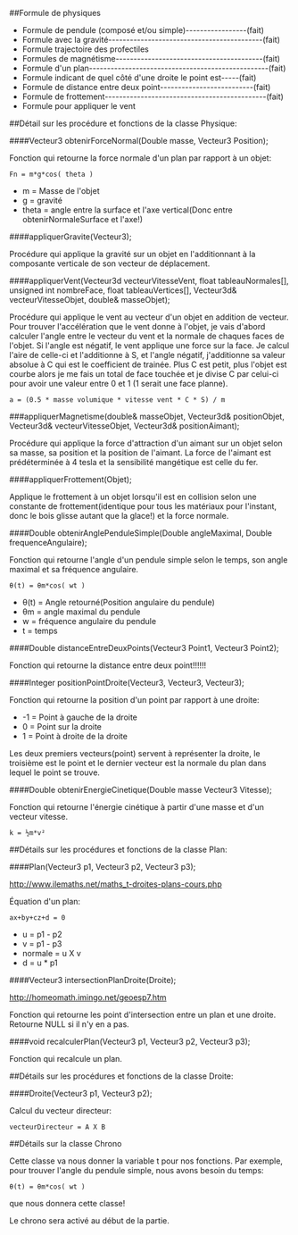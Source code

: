 ##Formule de physiques

- Formule de pendule (composé et/ou simple)-----------------(fait)
- Formule avec la gravité-------------------------------------------(fait)
- Formule trajectoire des profectiles
- Formules de magnétisme-----------------------------------------(fait)
- Formule d'un plan--------------------------------------------------(fait)
- Formule indicant de quel côté d'une droite le point est-----(fait)
- Formule de distance entre deux point--------------------------(fait)
- Formule de frottement---------------------------------------------(fait)
- Formule pour appliquer le vent

##Détail sur les procédure et fonctions de la classe Physique:

####Vecteur3 obtenirForceNormal(Double masse, Vecteur3 Position);

Fonction qui retourne la force normale d'un plan par rapport à un objet:

    Fn = m*g*cos( theta )

- m = Masse de l'objet
- g = gravité
- theta = angle entre la surface et l'axe vertical(Donc entre obtenirNormaleSurface et l'axe!)

####appliquerGravite(Vecteur3);

Procédure qui applique la gravité sur un objet en l'additionnant à la composante verticale de son vecteur de déplacement.


####appliquerVent(Vecteur3d vecteurVitesseVent, float tableauNormales[], unsigned int nombreFace, float tableauVertices[], Vecteur3d& vecteurVitesseObjet, double& masseObjet);

Procédure qui applique le vent au vecteur d'un objet en addition de vecteur. Pour trouver l'accélération que le vent donne à l'objet, je vais d'abord calculer l'angle entre le vecteur du vent et la normale de chaques faces de l'objet. Si l'angle est négatif, le vent applique une force sur la face. Je calcul l'aire de celle-ci et l'additionne à S, et l'angle négatif, j'additionne sa valeur absolue à C qui est le coefficient de trainée. Plus C est petit, plus l'objet est courbe alors je me fais un total de face touchée et je divise C par celui-ci pour avoir une valeur entre 0 et 1 (1 serait une face planne).

    a = (0.5 * masse volumique * vitesse vent * C * S) / m

###appliquerMagnetisme(double& masseObjet, Vecteur3d& positionObjet, Vecteur3d& vecteurVitesseObjet, Vecteur3d& positionAimant);

Procédure qui applique la force d'attraction d'un aimant sur un objet selon sa masse, sa position et la position de l'aimant. La force de l'aimant est prédéterminée à 4 tesla et la sensibilité mangétique est celle du fer.

####appliquerFrottement(Objet);

Applique le frottement à un objet lorsqu'il est en collision selon une constante de frottement(identique pour tous les matériaux pour l'instant, donc le bois glisse autant que la glace!) et la force normale.

####Double obtenirAnglePenduleSimple(Double angleMaximal, Double frequenceAngulaire);

Fonction qui retourne l'angle d'un pendule simple selon le temps, son angle maximal et sa fréquence angulaire.

    θ(t) = θm*cos( wt )

- θ(t) = Angle retourné(Position angulaire du pendule)
- θm = angle maximal du pendule
- w = fréquence angulaire du pendule
- t = temps

####Double distanceEntreDeuxPoints(Vecteur3 Point1, Vecteur3 Point2);

Fonction qui retourne la distance entre deux point!!!!!!

####Integer positionPointDroite(Vecteur3, Vecteur3, Vecteur3);

Fonction qui retourne la position d'un point par rapport à une droite:

- -1 = Point à gauche de la droite
- 0 = Point sur la droite
- 1 = Point à droite de la droite

Les deux premiers vecteurs(point) servent à représenter la droite, le troisième est le point et le dernier vecteur est la normale du plan dans lequel le point se trouve.

####Double obtenirEnergieCinetique(Double masse Vecteur3 Vitesse);

Fonction qui retourne l'énergie cinétique à partir d'une masse et d'un vecteur vitesse.

    k = ½m*v²

##Détails sur les procédures et fonctions de la classe Plan:

####Plan(Vecteur3 p1, Vecteur3 p2, Vecteur3 p3);

http://www.ilemaths.net/maths_t-droites-plans-cours.php

Équation d'un plan:

    ax+by+cz+d = 0

- u = p1 - p2
- v = p1 - p3
- normale = u X v
- d = u * p1

####Vecteur3 intersectionPlanDroite(Droite);

http://homeomath.imingo.net/geoesp7.htm

Fonction qui retourne les point d'intersection entre un plan et une droite. Retourne NULL si il n'y en a pas.

####void recalculerPlan(Vecteur3 p1, Vecteur3 p2, Vecteur3 p3);

Fonction qui recalcule un plan.

##Détails sur les procédures et fonctions de la classe Droite:

####Droite(Vecteur3 p1, Vecteur3 p2);

Calcul du vecteur directeur:

    vecteurDirecteur = A X B


##Détails sur la classe Chrono

Cette classe va nous donner la variable t pour nos fonctions. Par exemple, pour trouver l'angle du pendule simple, nous avons besoin du temps:

    θ(t) = θm*cos( wt )

que nous donnera cette classe!

Le chrono sera activé au début de la partie.

